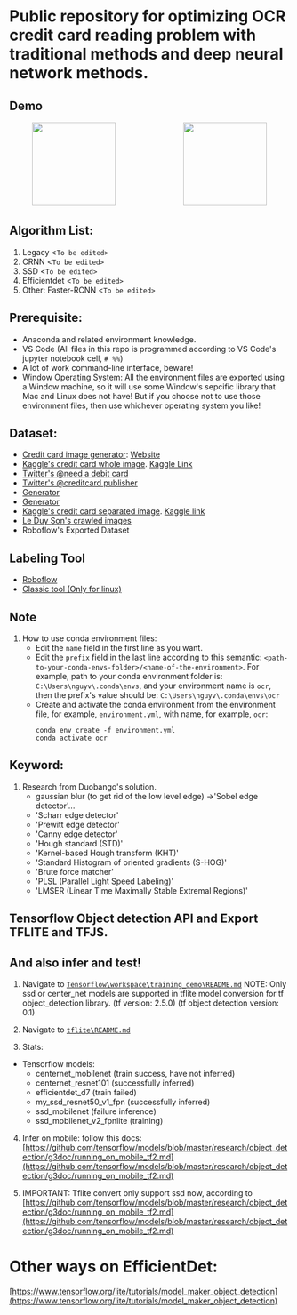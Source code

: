 # Public repository for optimizing OCR credit card reading problem with traditional methods and deep neural network methods.

## Demo
<center>
<img src="doc/demo1.gif" width="150">
&nbsp;&nbsp;&nbsp;&nbsp;&nbsp;&nbsp;&nbsp;&nbsp;&nbsp;&nbsp;&nbsp;&nbsp;&nbsp;&nbsp;&nbsp;&nbsp;&nbsp;&nbsp;&nbsp;&nbsp;&nbsp;&nbsp;&nbsp;&nbsp;&nbsp;&nbsp;&nbsp;&nbsp;&nbsp;
<img src="doc/demo2.gif" width="150">
</center>

## Algorithm List:
1. Legacy <`To be edited>`
2. CRNN <`To be edited>`
3. SSD <`To be edited>`
4. Efficientdet <`To be edited>`
5. Other: Faster-RCNN <`To be edited>`

## Prerequisite:
* Anaconda and related environment knowledge.
* VS Code (All files in this repo is programmed according to VS Code's jupyter notebook cell, `# %%`)
* A lot of work command-line interface, beware!
* Window Operating System: All the environment files are exported using a Window machine, so it will use some Window's sepcific library that Mac and Linux does not have! But if you choose not to use those environment files, then use whichever operating system you like!

## Dataset:
  * [Credit card image generator](https://github.com/Ardesco/credit-card-generator): [Website](https://ardesco.keybase.pub/ccgenerator/)
  * [Kaggle's credit card whole image](https://drive.google.com/file/d/16AKBO51_VAD19Epu9zDaP-l87kK8WVDg/view?usp=sharing). [Kaggle Link](https://www.kaggle.com/leonardluo1998/credit-card-number-identification-system)
  * [Twitter's @need a debit card](https://twitter.com/needadebitcard?lang=en)
  * [Twitter's @creditcard publisher](https://twitter.com/cr3d1tc4rds?lang=en)
  * [Generator](https://herramientas-online.com/credit-card-generator-with-name.php)
  * [Generator](https://getcreditcardonline.com/custom-credit-card/)
  * [Kaggle's credit card separated image](https://drive.google.com/file/d/196piqGPep4kIr2jX-ps4ERgwehhp5WNE/view?usp=sharing). [Kaggle link](https://www.kaggle.com/barbaravanaki/credit-card-number-images)
  * [Le Duy Son's crawled images](https://drive.google.com/file/d/11UsyAbPtKDh5Q9ldQP9v8R9fMvaZsOIK/view?usp=sharing)
  * Roboflow's Exported Dataset

## Labeling Tool
  * [Roboflow](https://app.roboflow.com/)
  * [Classic tool (Only for linux)](https://github.com/tzutalin/labelImg)

## Note
1. How to use conda environment files:
    * Edit the `name` field in the first line as you want.
    * Edit the `prefix` field in the last line according to this semantic: `<path-to-your-conda-envs-folder>/<name-of-the-environment>`. For example, path to your conda environment folder is: `C:\Users\nguyv\.conda\envs`, and your environment name is `ocr`, then the prefix's value should be: `C:\Users\nguyv\.conda\envs\ocr`
    * Create and activate the conda environment from the environment file, for example, `environment.yml`, with name, for example, `ocr`:
        ```
        conda env create -f environment.yml
        conda activate ocr
        ```

## Keyword:
1. Research from Duobango's solution.
   * gaussian blur (to get rid of the low level edge) ->'Sobel edge detector'...
   * 'Scharr edge detector'
   * 'Prewitt edge detector'
   * 'Canny edge detector'
   * 'Hough standard (STD)'
   * 'Kernel-based Hough transform (KHT)'
   * 'Standard Histogram of oriented gradients (S-HOG)'
   * 'Brute force matcher'
   * 'PLSL (Parallel Light Speed Labeling)'
   * 'LMSER (Linear Time Maximally Stable Extremal Regions)'

## Tensorflow Object detection API and Export TFLITE and TFJS.
## And also infer and test!

1. Navigate to [`Tensorflow\workspace\training_demo\README.md`](Tensorflow\workspace\training_demo\README.md)
  NOTE: Only ssd or center_net models are supported in tflite model conversion for tf object_detection library. (tf version: 2.5.0) (tf object detection version: 0.1)
2. Navigate to [`tflite\README.md`](tflite\README.md)

3. Stats:
  * Tensorflow models:
    * centernet_mobilenet (train success, have not inferred)
    * centernet_resnet101 (successfully inferred)
    * efficientdet_d7 (train failed)
    * my_ssd_resnet50_v1_fpn (successfully inferred)
    * ssd_mobilenet (failure inference)
    * ssd_mobilenet_v2_fpnlite (training)

4. Infer on mobile: follow this docs: [https://github.com/tensorflow/models/blob/master/research/object_detection/g3doc/running_on_mobile_tf2.md](https://github.com/tensorflow/models/blob/master/research/object_detection/g3doc/running_on_mobile_tf2.md)

5. IMPORTANT: Tflite convert only support ssd now, according to [https://github.com/tensorflow/models/blob/master/research/object_detection/g3doc/running_on_mobile_tf2.md](https://github.com/tensorflow/models/blob/master/research/object_detection/g3doc/running_on_mobile_tf2.md)

# Other ways on EfficientDet:
[https://www.tensorflow.org/lite/tutorials/model_maker_object_detection](https://www.tensorflow.org/lite/tutorials/model_maker_object_detection)
